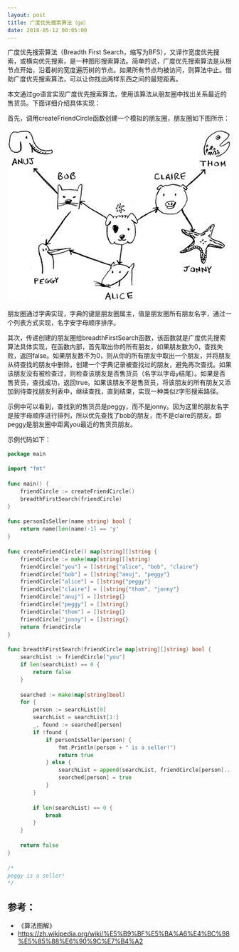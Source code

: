 ```yaml
---
layout: post
title: 广度优先搜索算法（go）
date: 2018-05-12 00:05:00
---
```


广度优先搜索算法（Breadth First Search，缩写为BFS），又译作宽度优先搜索，或横向优先搜索，是一种图形搜索算法。简单的说，广度优先搜索算法是从根节点开始，沿着树的宽度遍历树的节点。如果所有节点均被访问，则算法中止。借助广度优先搜索算法，可以让你找出两样东西之间的最短距离。

本文通过go语言实现广度优先搜索算法，使用该算法从朋友圈中找出关系最近的售货员。下面详细介绍具体实现：

首先，调用createFriendCircle函数创建一个模拟的朋友圈，朋友圈如下图所示：

![](./image/bfs_graph.jpg)

朋友圈通过字典实现，字典的键是朋友圈属主，值是朋友圈所有朋友名字，通过一个列表方式实现，名字安字母顺序排序。

其次，传递创建的朋友圈给breadthFirstSearch函数，该函数就是广度优先搜索算法具体实现，在函数内部，首先取出你的所有朋友，如果朋友数为0，查找失败，返回false。如果朋友数不为0，则从你的所有朋友中取出一个朋友，并将朋友从待查找的朋友中删除，创建一个字典记录被查找过的朋友，避免再次查找。如果该朋友没有被检查过，则检查该朋友是否售货员（名字以字母`y`结尾）。如果是否售货员，查找成功，返回true。如果该朋友不是售货员，将该朋友的所有朋友又添加到待查找朋友列表中，继续查找，直到结束，实现一种类似`Z`字形搜索路径。

示例中可以看到，查找到的售货员是peggy，而不是jonny。因为这里的朋友名字是按字母顺序进行排列，所以优先查找了bob的朋友，而不是claire的朋友。即peggy是朋友圈中距离you最近的售货员朋友。

示例代码如下：

```go
package main

import "fmt"

func main() {
    friendCircle := createFriendCircle()
    breadthFirstSearch(friendCircle)
}

func personIsSeller(name string) bool {
    return name[len(name)-1] == 'y'
}

func createFriendCircle() map[string][]string {
    friendCircle := make(map[string][]string)
    friendCircle["you"] = []string{"alice", "bob", "claire"}
    friendCircle["bob"] = []string{"anuj", "peggy"}
    friendCircle["alice"] = []string{"peggy"}
    friendCircle["claire"] = []string{"thom", "jonny"}
    friendCircle["anuj"] = []string{}
    friendCircle["peggy"] = []string{}
    friendCircle["thom"] = []string{}
    friendCircle["jonny"] = []string{}
    return friendCircle
}

func breadthFirstSearch(friendCircle map[string][]string) bool {
    searchList := friendCircle["you"]
    if len(searchList) == 0 {
        return false
    }

    searched := make(map[string]bool)
    for {
        person := searchList[0]
        searchList = searchList[1:]
        _, found := searched[person]
        if !found {
            if personIsSeller(person) {
                fmt.Println(person + " is a seller!")
                return true
            } else {
                searchList = append(searchList, friendCircle[person]...)
                searched[person] = true
            }
        }

        if len(searchList) == 0 {
            break
        }
    }

    return false
}

/*
peggy is a seller!
*/

```

## 参考：

- 《算法图解》
- https://zh.wikipedia.org/wiki/%E5%B9%BF%E5%BA%A6%E4%BC%98%E5%85%88%E6%90%9C%E7%B4%A2